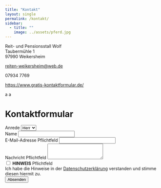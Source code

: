 ```yaml
---
title: "Kontakt"
layout: single
permalink: /kontakt/
sidebar:
  - title: ""
    image: ../assets/pferd.jpg
---
```


Reit- und Pensionsstall Wolf  
Taubermühle 1  
97990 Weikersheim

reiten-weikersheim@web.de

07934 7769


<a id="77bab012d138030bea32485cfd351291" href="https://www.gratis-kontaktformular.de/r17101-vergleich" target="_blank">https://www.gratis-kontaktformular.de/</a><script src="https://www.gratis-kontaktformular.de/formular2.php?i=77bab012d138030bea32485cfd351291" type="text/javascript"></script>

a
a



<div class="container">
    <h1 class="display-4">Kontaktformular</h1>
    <form action="" method="post">
      <input name="security" type="hidden" value="secure">
      <div class="row">
        <div class="form-group col-md-4">
          <label for="SelectGender">Anrede</label>
          <select name="gender" class="form-control" id="SelectGender">
            <option value="Herr">Herr</option>
            <option value="Frau">Frau</option>
          </select>
        </div>
      </div>
      <div class="row">
        <div class="form-group col-md-6">
          <label for="InputName">Name</label>
          <input name="name" type="text" class="form-control" id="InputName">
        </div>
        <div class="form-group col-md-6">
          <label for="InputEmail">E-Mail-Adresse <span class="req">Pflichtfeld</span></label>
          <input name="email" type="email" class="form-control" id="InputEmail" aria-describedby="emailHelp" required>
        </div>  
      </div>      
      <div class="form-group">
        <label for="TextareaMessage">Nachricht <span class="req">Pflichtfeld</span></label>
        <textarea name="message" class="form-control" id="TextareaMessage" rows="3" required></textarea>
      </div>
      <div class="form-check">
          <input type="hidden" name="optin" value="0">
          <input type="checkbox" id="opt-in" name="optin" value="1" class="form-check-input" required>   
          <label for="opt-in">
            <strong>HINWEIS</strong> <span class="req">Pflichtfeld</span><br>Ich habe die Hinweise in der <a href="#">Datenschutzerklärung</a> verstanden und stimme diesen hiermit zu.
          </label>
        </div>
      <button type="submit" name="sendform" class="btn btn-dark">Absenden</button>
    </form>
  </div>
